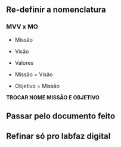 ## Re-definir a nomenclatura
### MVV x MO
- Missão
- Visão
- Valores

- Missão = Visão
- Objetivo = Missão

**TROCAR NOME MISSÃO E OBJETIVO**

## Passar pelo documento feito

## Refinar só pro labfaz digital

